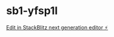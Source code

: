 # sb1-yfsp1l

[Edit in StackBlitz next generation editor ⚡️](https://stackblitz.com/~/github.com/narendra-994/sb1-yfsp1l)